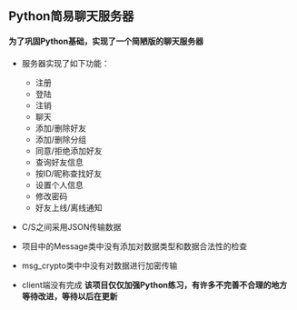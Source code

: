 ## Python简易聊天服务器
#### 为了巩固Python基础，实现了一个简陋版的聊天服务器
- 服务器实现了如下功能：
	- 注册
	- 登陆
	- 注销
	- 聊天
	- 添加/删除好友
	- 添加/删除分组
	- 同意/拒绝添加好友
	- 查询好友信息
	- 按ID/昵称查找好友
	- 设置个人信息
	- 修改密码
	- 好友上线/离线通知

- C/S之间采用JSON传输数据
- 项目中的Message类中没有添加对数据类型和数据合法性的检查
- msg_crypto类中中没有对数据进行加密传输
- client端没有完成
**该项目仅仅加强Python练习，有许多不完善不合理的地方等待改进，等待以后在更新**
